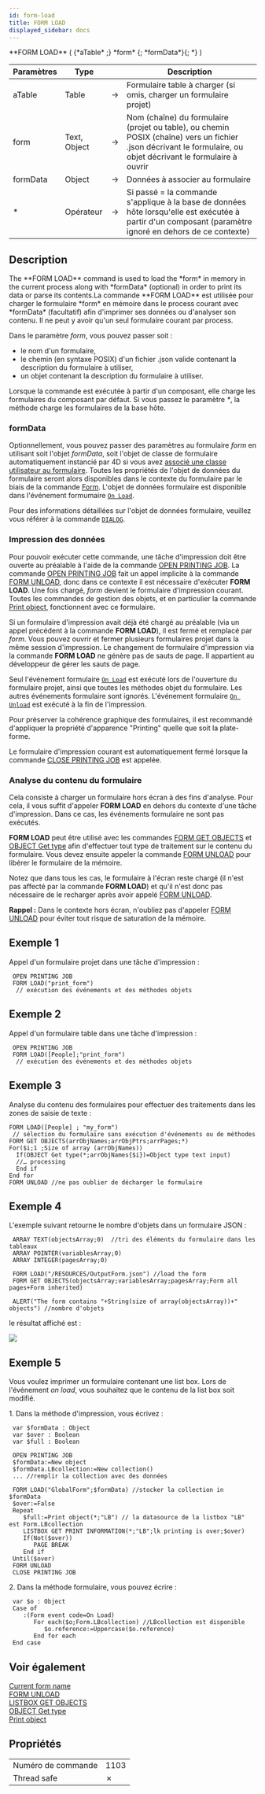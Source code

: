 ```yaml
---
id: form-load
title: FORM LOAD
displayed_sidebar: docs
---
```


<!--REF #_command_.FORM LOAD.Syntax-->**FORM LOAD** ( {*aTable* ;} *form* {; *formData*}{; *} )<!-- END REF-->

<!--REF #_command_.FORM LOAD.Params-->

| Paramètres | Type         |                             | Description                                                                                                                                                                                                                              |
| ---------- | ------------ | --------------------------- | ---------------------------------------------------------------------------------------------------------------------------------------------------------------------------------------------------------------------------------------- |
| aTable     | Table        | &#8594; | Formulaire table à charger (si omis, charger un formulaire projet)                                                                                                                                                    |
| form       | Text, Object | &#8594; | Nom (chaîne) du formulaire (projet ou table), ou chemin POSIX (chaîne) vers un fichier .json décrivant le formulaire, ou objet décrivant le formulaire à ouvrir |
| formData   | Object       | &#8594; | Données à associer au formulaire                                                                                                                                                                                                         |
| \*         | Opérateur    | &#8594; | Si passé = la commande s'applique à la base de données hôte lorsqu'elle est exécutée à partir d'un composant (paramètre ignoré en dehors de ce contexte)                                                              |

<!-- END REF-->

## Description

<!--REF #_command_.FORM LOAD.Summary-->The **FORM LOAD** command is used to load the *form* in memory in the current process along with *formData* (optional) in order to print its data or parse its contents.<!-- END REF-->La commande **FORM LOAD** est utilisée pour charger le formulaire *form* en mémoire dans le process courant avec *formData* (facultatif) afin d'imprimer ses données ou d'analyser son contenu. Il ne peut y avoir qu'un seul formulaire courant par process.

Dans le paramètre *form*, vous pouvez passer soit :

- le nom d'un formulaire,
- le chemin (en syntaxe POSIX) d'un fichier .json valide contenant la description du formulaire à utiliser,
- un objet contenant la description du formulaire à utiliser.

Lorsque la commande est exécutée à partir d'un composant, elle charge les formulaires du composant par défaut. Si vous passez le paramètre *\**, la méthode charge les formulaires de la base hôte.

### formData

Optionnellement, vous pouvez passer des paramètres au formulaire *form* en utilisant soit l'objet *formData*, soit l'objet de classe de formulaire automatiquement instancié par 4D si vous avez [associé une classe utilisateur au formulaire](../FormEditor/properties_FormProperties.md#form-class). Toutes les propriétés de l'objet de données du formulaire seront alors disponibles dans le contexte du formulaire par le biais de la commande [Form](form.md).
L'objet de données formulaire est disponible dans l'événement formumaire [`On Load`](../Events/onLoad.md).

Pour des informations détaillées sur l'objet de données formulaire, veuillez vous référer à la commande [`DIALOG`](dialog.md).

### Impression des données

Pour pouvoir exécuter cette commande, une tâche d'impression doit être ouverte au préalable à l'aide de la commande [OPEN PRINTING JOB](../commands-legacy/open-printing-job.md). La commande [OPEN PRINTING JOB](../commands-legacy/open-printing-job.md) fait un appel implicite à la commande [FORM UNLOAD](../commands-legacy/form-unload.md), donc dans ce contexte il est nécessaire d'exécuter **FORM LOAD**. Une fois chargé, *form* devient le formulaire d'impression courant. Toutes les commandes de gestion des objets, et en particulier la commande [Print object](../commands-legacy/print-object.md), fonctionnent avec ce formulaire.

Si un formulaire d'impression avait déjà été chargé au préalable (via un appel précédent à la commande **FORM LOAD**), il est fermé et remplacé par *form*. Vous pouvez ouvrir et fermer plusieurs formulaires projet dans la même session d'impression. Le changement de formulaire d'impression via la commande **FORM LOAD** ne génère pas de sauts de page. Il appartient au développeur de gérer les sauts de page.

Seul l'événement formulaire [`On Load`](../Events/onLoad.md) est exécuté lors de l'ouverture du formulaire projet, ainsi que toutes les méthodes objet du formulaire. Les autres événements formulaire sont ignorés. L'événement formulaire [`On Unload`](../Events/onUnload.md) est exécuté à la fin de l'impression.

Pour préserver la cohérence graphique des formulaires, il est recommandé d'appliquer la propriété d'apparence "Printing" quelle que soit la plate-forme.

Le formulaire d'impression courant est automatiquement fermé lorsque la commande [CLOSE PRINTING JOB](../commands-legacy/close-printing-job.md) est appelée.

### Analyse du contenu du formulaire

Cela consiste à charger un formulaire hors écran à des fins d'analyse. Pour cela, il vous suffit d'appeler **FORM LOAD** en dehors du contexte d'une tâche d'impression. Dans ce cas, les événements formulaire ne sont pas exécutés.

**FORM LOAD** peut être utilisé avec les commandes [FORM GET OBJECTS](../commands-legacy/form-get-objects.md) et [OBJECT Get type](../commands-legacy/object-get-type.md) afin d'effectuer tout type de traitement sur le contenu du formulaire. Vous devez ensuite appeler la commande [FORM UNLOAD](../commands-legacy/form-unload.md) pour libérer le formulaire de la mémoire.

Notez que dans tous les cas, le formulaire à l'écran reste chargé (il n'est pas affecté par la commande **FORM LOAD**) et qu'il n'est donc pas nécessaire de le recharger après avoir appelé [FORM UNLOAD](../commands-legacy/form-unload.md).

**Rappel :** Dans le contexte hors écran, n'oubliez pas d'appeler [FORM UNLOAD](../commands-legacy/form-unload.md) pour éviter tout risque de saturation de la mémoire.

## Exemple 1

Appel d'un formulaire projet dans une tâche d'impression :

```4d
 OPEN PRINTING JOB
 FORM LOAD("print_form")
  // exécution des événements et des méthodes objets
```

## Exemple 2

Appel d'un formulaire table dans une tâche d'impression :

```4d
 OPEN PRINTING JOB
 FORM LOAD([People];"print_form")
  // exécution des événements et des méthodes objets
```

## Exemple 3

Analyse du contenu des formulaires pour effectuer des traitements dans les zones de saisie de texte :

```4d
FORM LOAD([People] ; "my_form")
 // sélection du formulaire sans exécution d'événements ou de méthodes
FORM GET OBJECTS(arrObjNames;arrObjPtrs;arrPages;*)
For($i;1 ;Size of array (arrObjNames))
  If(OBJECT Get type(*;arrObjNames{$i})=Object type text input)
  //… processing
  End if
End for
FORM UNLOAD //ne pas oublier de décharger le formulaire
```

## Exemple 4

L'exemple suivant retourne le nombre d'objets dans un formulaire JSON :

```4d
 ARRAY TEXT(objectsArray;0)  //tri des éléments du formulaire dans les tableaux
 ARRAY POINTER(variablesArray;0)
 ARRAY INTEGER(pagesArray;0)
 
 FORM LOAD("/RESOURCES/OutputForm.json") //load the form
 FORM GET OBJECTS(objectsArray;variablesArray;pagesArray;Form all pages+Form inherited)
 
 ALERT("The form contains "+String(size of array(objectsArray))+" objects") //nombre d'objets
```

le résultat affiché est :

![](../assets/en/commands/pict3688480.en.png)

## Exemple 5

Vous voulez imprimer un formulaire contenant une list box. Lors de l'événement *on load*, vous souhaitez que le contenu de la list box soit modifié.

1\. Dans la méthode d'impression, vous écrivez :

```4d
 var $formData : Object
 var $over : Boolean
 var $full : Boolean
 
 OPEN PRINTING JOB
 $formData:=New object
 $formData.LBcollection:=New collection()
 ... //remplir la collection avec des données
 
 FORM LOAD("GlobalForm";$formData) //stocker la collection in $formData
 $over:=False
 Repeat
    $full:=Print object(*;"LB") // la datasource de la listbox "LB" est Form.LBcollection
    LISTBOX GET PRINT INFORMATION(*;"LB";lk printing is over;$over)
    If(Not($over))
       PAGE BREAK
    End if
 Until($over)
 FORM UNLOAD
 CLOSE PRINTING JOB
```

2\. Dans la méthode formulaire, vous pouvez écrire :

```4d
 var $o : Object
 Case of
    :(Form event code=On Load)
       For each($o;Form.LBcollection) //LBcollection est disponible
          $o.reference:=Uppercase($o.reference)
       End for each
 End case
```

## Voir également

[Current form name](../commands-legacy/current-form-name.md)\
[FORM UNLOAD](../commands-legacy/form-unload.md)\
[LISTBOX GET OBJECTS](../commands-legacy/listbox-get-objects.md)\
[OBJECT Get type](../commands-legacy/object-get-type.md)\
[Print object](../commands-legacy/print-object.md)

## Propriétés

|                    |                             |
| ------------------ | --------------------------- |
| Numéro de commande | 1103                        |
| Thread safe        | &cross; |


